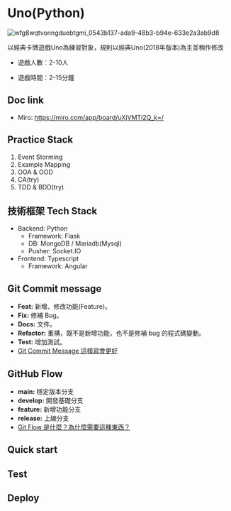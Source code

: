 # Uno(Python)
![wfg8wqtvonngduebtgmi_0543b137-ada9-48b3-b94e-633e2a3ab9d8](https://user-images.githubusercontent.com/113922076/234251565-8d2f3e44-c3b3-4ed0-a82c-9f381dd599b4.jpg)

以經典卡牌遊戲Uno為練習對象，規則以經典Uno(2018年版本)為主並稍作修改

* 遊戲人數︰2-10人

* 遊戲時間︰2-15分鐘

## Doc link  
* Miro: https://miro.com/app/board/uXjVMTi2Q_k=/

## Practice Stack 
1. Event Storming
2. Example Mapping
3. OOA & OOD 
4. CA(try)
5. TDD & BDD(try)

## 技術框架 Tech Stack
* Backend: Python
    + Framework: Flask
    + DB: MongoDB / Mariadb(Mysql)
    + Pusher: Socket.IO
* Frontend: Typescript
    + Framework: Angular

## Git Commit message
- **Feat:** 新增、修改功能(Feature)。
- **Fix:** 修補 Bug。
- **Docs:** 文件。
- **Refactor:** 重構，既不是新增功能，也不是修補 bug 的程式碼變動。
- **Test:** 增加測試。  
- [Git Commit Message 這樣寫會更好](https://wadehuanglearning.blogspot.com/2019/05/commit-commit-commit-why-what-commit.html)

## GitHub Flow
- **main:** 穩定版本分支
- **develop:** 開發基礎分支
- **feature:** 新增功能分支
- **release:** 上線分支
- [Git Flow 是什麼？為什麼需要這種東西？](https://gitbook.tw/chapters/gitflow/why-need-git-flow)


## Quick start

## Test

## Deploy